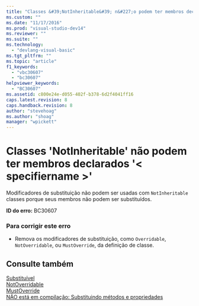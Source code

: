 ```yaml
---
title: "Classes &#39;NotInheritable&#39; n&#227;o podem ter membros declarados &#39;&lt; specifiername &gt;&#39; | Microsoft Docs"
ms.custom: ""
ms.date: "11/17/2016"
ms.prod: "visual-studio-dev14"
ms.reviewer: ""
ms.suite: ""
ms.technology: 
  - "devlang-visual-basic"
ms.tgt_pltfrm: ""
ms.topic: "article"
f1_keywords: 
  - "vbc30607"
  - "bc30607"
helpviewer_keywords: 
  - "BC30607"
ms.assetid: c800e24e-d055-402f-b378-6d2f4041ff16
caps.latest.revision: 8
caps.handback.revision: 8
author: "stevehoag"
ms.author: "shoag"
manager: "wpickett"
---
```

# Classes &#39;NotInheritable&#39; n&#227;o podem ter membros declarados &#39;&lt; specifiername &gt;&#39;
Modificadores de substituição não podem ser usadas com `NotInheritable` classes porque seus membros não podem ser substituídos.  
  
 **ID do erro:** BC30607  
  
### Para corrigir este erro  
  
-   Remova os modificadores de substituição, como `Overridable`, `NotOverridable`, ou `MustOverride`, da definição de classe.  
  
## Consulte também  
 [Substituível](/dotnet/visual-basic/language-reference/modifiers/overridable)   
 [NotOverridable](/dotnet/visual-basic/language-reference/modifiers/notoverridable)   
 [MustOverride](/dotnet/visual-basic/language-reference/modifiers/mustoverride)   
 [NÃO está em compilação: Substituindo métodos e propriedades](http://msdn.microsoft.com/pt-br/2167e8f5-1225-4b13-9ebd-02591ba90213)